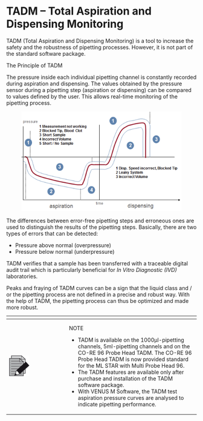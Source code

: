 # TADM – Total Aspiration and Dispensing Monitoring

TADM (Total Aspiration and Dispensing Monitoring) is a tool to increase the safety and the robustness of pipetting processes. However, it is not part of the standard software package.&#x20;

The Principle of TADM&#x20;

The pressure inside each individual pipetting channel is constantly recorded during aspiration and dispensing. The values obtained by the pressure sensor during a pipetting step (aspiration or dispensing) can be compared to values defined by the user. This allows real-time monitoring of the pipetting process.&#x20;

<figure><img src="../../../../.gitbook/assets/image (63).png" alt=""><figcaption></figcaption></figure>

The differences between error-free pipetting steps and erroneous ones are used to distinguish the results of the pipetting steps. Basically, there are two types of errors that can be detected:&#x20;

* Pressure above normal (overpressure)&#x20;
* Pressure below normal (underpressure)&#x20;

TADM verifies that a sample has been transferred with a traceable digital audit trail which is particularly beneficial for _In Vitro Diagnostic (IVD)_ laboratories.&#x20;

Peaks and fraying of TADM curves can be a sign that the liquid class and / or the pipetting process are not defined in a precise and robust way. With the help of TADM, the pipetting process can thus be optimized and made more robust.&#x20;

<table data-header-hidden><thead><tr><th width="145"></th><th></th></tr></thead><tbody><tr><td><img src="../../../../.gitbook/assets/image (10) (1) (1) (1) (1) (1) (1).png" alt="" data-size="original"></td><td><p>NOTE</p><ul><li>TADM is available on the 1000μl-pipetting channels, 5ml-pipetting channels and on the CO-RE 96 Probe Head TADM. The CO-RE 96 Probe Head TADM is now provided standard for the ML STAR with Multi Probe Head 96. </li><li>The TADM features are available only after purchase and installation of the TADM software package. </li><li>With VENUS M Software, the TADM test aspiration pressure curves are analysed to indicate pipetting performance.</li></ul></td></tr></tbody></table>
